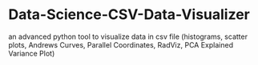 # Data-Science-CSV-Data-Visualizer
an advanced python tool to visualize data in csv file (histograms, scatter plots, Andrews Curves, Parallel Coordinates, RadViz, PCA Explained Variance Plot)
